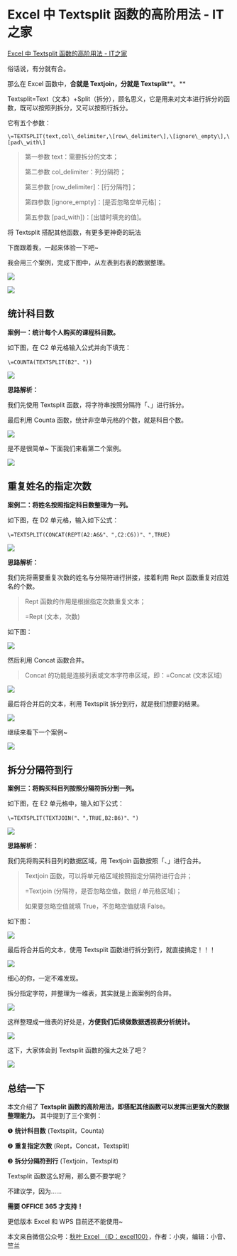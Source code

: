 # Excel 中 Textsplit 函数的高阶用法 - IT之家
[Excel 中 Textsplit 函数的高阶用法 - IT之家](https://www.ithome.com/0/661/833.htm) 

 俗话说，有分就有合。

那么在 Excel 函数中，**合就是 Textjoin，分就是 Textsplit****。** 

Textsplit=Text（文本）+Split（拆分），顾名思义，它是用来对文本进行拆分的函数，既可以按照列拆分，又可以按照行拆分。

它有五个参数：

```
\=TEXTSPLIT(text,col\_delimiter,\[row\_delimiter\],\[ignore\_empty\],\[pad\_with\]
```

> 第一参数 text：需要拆分的文本；
> 
> 第二参数 col\_delimiter：列分隔符；
> 
> 第三参数 \[row\_delimiter\]：\[行分隔符\]；
> 
> 第四参数 \[ignore\_empty\]：\[是否忽略空单元格\]；
> 
> 第五参数 \[pad\_with\])：\[出错时填充的值\]。

将 Textsplit 搭配其他函数，有更多更神奇的玩法

下面跟着我，一起来体验一下吧~

我会用三个案例，完成下图中，从左表到右表的数据整理。

![](https://img.ithome.com/newsuploadfiles/2022/12/69da0f0f-d85d-4187-9f75-f4870b4cf4ec.png)

![](https://img.ithome.com/newsuploadfiles/2022/12/906d8027-cb5f-487f-b4fc-4b80cb76c415.png)

**统计科目数**
---------

**案例一：统计每个人购买的课程科目数。** 

如下图，在 C2 单元格输入公式并向下填充：

```
\=COUNTA(TEXTSPLIT(B2"、"))
```

![](https://img.ithome.com/newsuploadfiles/2022/12/5e0db185-999c-41a6-a2c2-9bc468093a40.png)

**思路解析：** 

我们先使用 Textsplit 函数，将字符串按照分隔符「、」进行拆分。

最后利用 Counta 函数，统计非空单元格的个数，就是科目个数。

![](https://img.ithome.com/newsuploadfiles/2022/12/5199945a-57f9-4a66-96c9-508a8d6f8a8c.png?x-bce-process=image/format,f_auto)

是不是很简单~ 下面我们来看第二个案例。

![](https://img.ithome.com/newsuploadfiles/2022/12/af102a76-7198-4fd9-a6ef-2f6d93691172.png?x-bce-process=image/format,f_auto)

**重复姓名的指定次数**
-------------

**案例二：将姓名按照指定科目数整理为一列。** 

如下图，在 D2 单元格，输入如下公式：

```
\=TEXTSPLIT(CONCAT(REPT(A2:A6&"、",C2:C6))"、",TRUE)
```

![](https://img.ithome.com/newsuploadfiles/2022/12/5e2f488c-c97d-4406-aba0-8339aa663801.png?x-bce-process=image/format,f_auto)

**思路解析：** 

我们先将需要重复次数的姓名与分隔符进行拼接，接着利用 Rept 函数重复对应姓名的个数。

> Rept 函数的作用是根据指定次数重复文本；
> 
> \=Rept (文本，次数)

如下图：

![](https://img.ithome.com/newsuploadfiles/2022/12/809ca32a-0e56-4259-9d53-b363baffe040.png?x-bce-process=image/format,f_auto)

然后利用 Concat 函数合并。

> Concat 的功能是连接列表或文本字符串区域，即：=Concat (文本区域)

![](https://img.ithome.com/newsuploadfiles/2022/12/ea09d259-4d73-4702-82bf-0c1be2a63fd3.png?x-bce-process=image/format,f_auto)

最后将合并后的文本，利用 Textsplit 拆分到行，就是我们想要的结果。

![](https://img.ithome.com/newsuploadfiles/2022/12/3f1a3bcd-2858-41b3-b10a-a047269f96d8.png?x-bce-process=image/format,f_auto)

继续来看下一个案例~

![](https://img.ithome.com/newsuploadfiles/2022/12/7f272731-61c9-4dbd-99ef-6aa7213ebf02.png?x-bce-process=image/format,f_auto)

**拆分分隔符到行**
-----------

**案例三：将购买科目列按照分隔符拆分到一列。** 

如下图，在 E2 单元格中，输入如下公式：

```
\=TEXTSPLIT(TEXTJOIN("、",TRUE,B2:B6)"、")
```

![](https://img.ithome.com/newsuploadfiles/2022/12/7bcef81f-eae9-4cb5-92c5-e0a16156b915.png?x-bce-process=image/format,f_auto)

**思路解析：** 

我们先将购买科目列的数据区域，用 Textjoin 函数按照「、」进行合并。

> Textjoin 函数，可以将单元格区域按照指定分隔符进行合并；
> 
> \=Textjoin (分隔符，是否忽略空值，数组 / 单元格区域)；
> 
> 如果要忽略空值就填 True，不忽略空值就填 False。

如下图：

![](https://img.ithome.com/newsuploadfiles/2022/12/c18080de-58bd-4474-8c55-797dc0864ff1.png?x-bce-process=image/format,f_auto)

最后将合并后的文本，使用 Textsplit 函数进行拆分到行，就直接搞定！！！

![](https://img.ithome.com/newsuploadfiles/2022/12/5b9d45e5-8506-4d49-a660-e47bf82223e0.png?x-bce-process=image/format,f_auto)

细心的你，一定不难发现。

拆分指定字符，并整理为一维表，其实就是上面案例的合并。

![](https://img.ithome.com/newsuploadfiles/2022/12/3bbce858-c117-44ff-9df8-1a7d0d96f693.png)

这样整理成一维表的好处是，**方便我们后续做数据透视表分析统计。** 

![](https://img.ithome.com/newsuploadfiles/2022/12/23994e8f-f3df-497b-8b81-c5eb516f48c3.png?x-bce-process=image/format,f_auto)

这下，大家体会到 Textsplit 函数的强大之处了吧？

![](https://img.ithome.com/newsuploadfiles/2022/12/ddf7281a-3a33-4f57-ba63-e11f603a8a0a.png)

**总结一下**
--------

本文介绍了 **Textsplit 函数的高阶用法，即搭配其他函数可以发挥出更强大的数据整理能力。** 其中提到了三个案例：

❶ **统计科目数** (Textsplit，Counta)

❷ **重复指定次数** (Rept，Concat，Textsplit)

❸ **拆分分隔符到行** (Textjoin，Textsplit)

Textsplit 函数这么好用，那么要不要学呢？

不建议学，因为......

**需要 OFFICE 365 才支持！**

更低版本 Excel 和 WPS 目前还不能使用~

本文来自微信公众号：[秋叶 Excel （ID：excel100）](https://mp.weixin.qq.com/s/nwfy2d5iB48VBw4Z0JnB2w)，作者：小爽，编辑：小音、竺兰